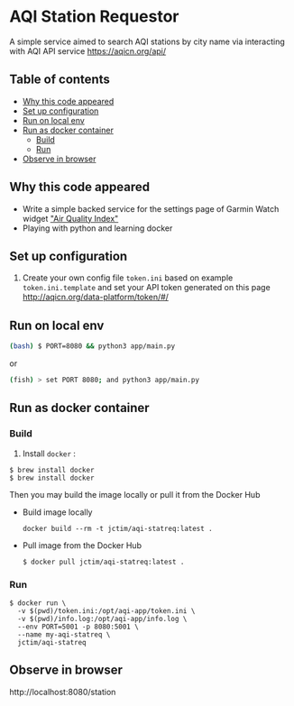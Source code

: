# AQI Station Requestor
A simple service aimed to search AQI stations by city name via interacting with AQI API service https://aqicn.org/api/ 

## Table of contents

* [Why this code appeared](#why-this-code-appeared)
* [Set up configuration](#set-up-configuration)
* [Run on local env](#run-on-local-env)
* [Run as docker container](#run-as-docker-container)
    * [Build](#build)
    * [Run](#run)
* [Observe in browser](#observe-in-browser)

## Why this code appeared

* Write a simple backed service for the settings page of Garmin Watch widget ["Air Quality Index"](https://apps.garmin.com/en-US/apps/7bb1bc3d-0f5d-4a38-98ac-cf55d35a6e2b)
* Playing with python and learning docker

## Set up configuration
1. Create your own config file `token.ini` based on example `token.ini.template` and set your API token generated on this page http://aqicn.org/data-platform/token/#/

## Run on local env

```bash
(bash) $ PORT=8080 && python3 app/main.py
```

or

```bash
(fish) > set PORT 8080; and python3 app/main.py
```


## Run as docker container
### Build 
1. Install `docker` :
```
$ brew install docker
$ brew install docker
```

Then you may build the image locally or pull it from the Docker Hub

  - Build image locally
    ```
    docker build --rm -t jctim/aqi-statreq:latest .
    ```
  - Pull image from the Docker Hub
    ```
    $ docker pull jctim/aqi-statreq:latest .
    ```


### Run
```
$ docker run \
  -v $(pwd)/token.ini:/opt/aqi-app/token.ini \ 
  -v $(pwd)/info.log:/opt/aqi-app/info.log \ 
  --env PORT=5001 -p 8080:5001 \ 
  --name my-aqi-statreq \ 
  jctim/aqi-statreq
```

## Observe in browser

http://localhost:8080/station